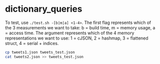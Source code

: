 # dictionary_queries
To test, use `./test.sh -[b|m|a] <1-4>`. The first flag represents which of the 3 measurements we want to take: b = build time, m = memory usage, a = access time. The argument represents which of the 4 memory representations we want to use: 1 = cJSON, 2 = hashmap, 3 = flattened struct, 4 = serial + indices.

```bash
cp tweets1.json tweets_test.json
cat tweets2.json >> tweets_test.json
```
